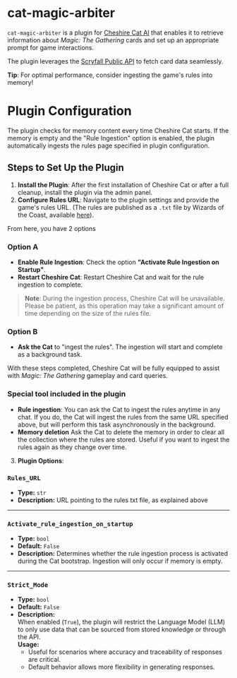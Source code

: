 # cat-magic-arbiter

`cat-magic-arbiter` is a plugin for [Cheshire Cat AI](https://cheshirecat.ai/) that enables it to retrieve information about *Magic: The Gathering* cards and set up an appropriate prompt for game interactions.

The plugin leverages the [Scryfall Public API](https://scryfall.com/docs/api) to fetch card data seamlessly.

**Tip**: For optimal performance, consider ingesting the game's rules into memory!

# Plugin Configuration

The plugin checks for memory content every time Cheshire Cat starts. If the memory is empty and the "Rule Ingestion" option is enabled, the plugin automatically ingests the rules page specified in plugin configuration.

## Steps to Set Up the Plugin

1. **Install the Plugin**: After the first installation of Cheshire Cat or after a full cleanup, install the plugin via the admin panel.
2. **Configure Rules URL**: Navigate to the plugin settings and provide the game's rules URL. (The rules are published as a `.txt` file by Wizards of the Coast, available [here](https://magic.wizards.com/en/rules)).

From here, you have 2 options

### Option A

- **Enable Rule Ingestion**: Check the option **"Activate Rule Ingestion on Startup"**.
- **Restart Cheshire Cat**: Restart Cheshire Cat and wait for the rule ingestion to complete.

> **Note**: During the ingestion process, Cheshire Cat will be unavailable. Please be patient, as this operation may take a significant amount of time depending on the size of the rules file.

### Option B

- **Ask the Cat** to "ingest the rules". The ingestion will start and complete as a background task.

With these steps completed, Cheshire Cat will be fully equipped to assist with *Magic: The Gathering* gameplay and card queries.

### Special tool included in the plugin
- **Rule ingestion**: You can ask the Cat to ingest the rules anytime in any chat. If you do, the Cat will ingest the rules from the same URL specified above, but will perform this task asynchronously in the background.
- **Memory deletion** Ask the Cat to delete the memory in order to clear all the collection where the rules are stored. Useful if you want to ingest the rules again as they change over time.

3. **Plugin Options**:
### `Rules_URL`
- **Type:** `str`
- **Description:** URL pointing to the rules txt file, as explained above

---

### `Activate_rule_ingestion_on_startup`
- **Type:** `bool`
- **Default:** `False`
- **Description:** Determines whether the rule ingestion process is activated during the Cat bootstrap. Ingestion will only occur if memory is empty.

---

### `Strict_Mode`
- **Type:** `bool`
- **Default:** `False`
- **Description:**  
  When enabled (`True`), the plugin will restrict the Language Model (LLM) to only use data that can be sourced from stored knowledge or through the API.  
  **Usage:**  
  - Useful for scenarios where accuracy and traceability of responses are critical.  
  - Default behavior allows more flexibility in generating responses.